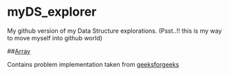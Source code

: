 # myDS_explorer
My github version of my Data Structure explorations. (Psst..!! this is my way to move myself into github world)


##[Array](https://github.com/amritnaruto/myDS_explorer/tree/master/Array)

Contains problem implementation taken from [geeksforgeeks](https://www.geeksforgeeks.org/array-data-structure/)



